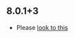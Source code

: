 ## 8.0.1+3

- Please [look to this]((https://dooboolab.github.io/flutter_sound/doc/book/CHANGELOG.html))
